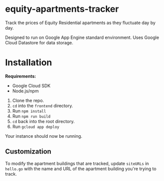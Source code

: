 # equity-apartments-tracker

Track the prices of Equity Residential apartments as they fluctuate day by day.

Designed to run on Google App Engine standard environment. Uses Google Cloud Datastore for data storage.

# Installation

__Requirements:__
- Google Cloud SDK
- Node.js/npm

1. Clone the repo.
2. `cd` into the `frontend` directory.
3. Run `npm install`
4. Run `npm run build`
5. `cd` back into the root directory.
6. Run `gcloud app deploy`

Your instance should now be running.

## Customization
To modify the apartment buildings that are tracked, update `siteURLs` in `hello.go` with the name and URL of the apartment building you're trying to track.